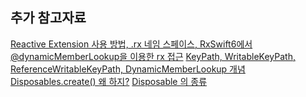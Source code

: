 ## 추가 참고자료

[Reactive Extension 사용 방법, .rx 네임 스페이스, RxSwift6에서 @dynamicMemberLookup을 이용한 rx 접근](https://ios-development.tistory.com/838)
[KeyPath, WritableKeyPath, ReferenceWritableKeyPath, DynamicMemberLookup 개념](https://ios-development.tistory.com/839)
[Disposables.create() 왜 하지?](https://jeonyeohun.tistory.com/365)
[Disposable 의 종류](https://brunch.co.kr/@tilltue/49)
